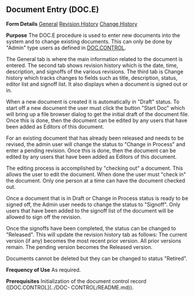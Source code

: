 ## Document Entry (DOC.E)
<PageHeader />

**Form Details**
[General](../DOC-E-1/README.md)
[Revision History](../DOC-E-2/README.md)
[Change History](../DOC-E-3/README.md)

**Purpose**
The DOC.E procedure is used to enter new documents into the system and to
change existing documents. This can only be done by "Admin" type users as
defined in [DOC.CONTROL](../DOC-CONTROL/README.md).

The General tab is where the main information related to the document is
entered.
The second tab shows revision history which is the date, time, description,
and signoffs of the various revisions.
The third tab is Change history which tracks changes to fields such as title,
description, status, editor list and signoff list. It also displays when a
document is signed out or in.

When a new document is created it is automatically in "Draft" status. To start
off a new document the user must click the button "Start Doc" which will bring
up a file browser dialog to get the initial draft of the document file. Once
this is done, then the document can be edited by any users that have been
added as Editors of this document.

For an existing document that has already been released and needs to be
revised, the admin user will change the status to "Change in Process" and
enter a pending revision. Once this is done, then the document can be edited
by any users that have been added as Editors of this document.

The editing process is accomplished by "checking out" a document. This allows
the user to edit the document. When done the user must "check in" the
document. Only one person at a time can have the document checked out.

Once a document that is in Draft or Change in Process status is ready to be
signed off, the Admin user needs to change the status to "Signoff". Only users
that have been added to the signoff list of the document will be allowed to
sign off the revision.

Once the signoffs have been completed, the status can be changed to
"Released". This will update the revision history tab as follows:
The current version (if any) becomes the most recent prior version. All prior
versions remain. The pending version becomes the Released version.

Documents cannot be deleted but they can be changed to status "Retired".

**Frequency of Use**
As required.

**Prerequisites**
Initialization of the document control record ([DOC.CONTROL](../DOC-
CONTROL/README.md)).

<badge text= "Version 8.10.57 " vertical="middle" />

<PageFooter />
